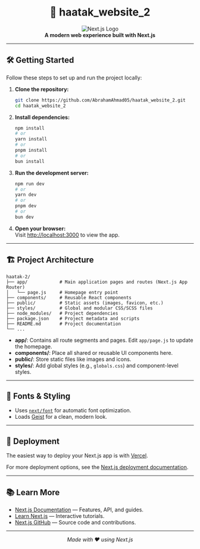 <h1 align="center">🚀 haatak_website_2</h1>
<p align="center">
  <img src="https://nextjs.org/static/favicon/favicon-32x32.png" alt="Next.js Logo" />
  <br>
  <b>A modern web experience built with Next.js </b>
</p>

---

## 🛠️ Getting Started

Follow these steps to set up and run the project locally:

1. **Clone the repository:**
   ```bash
   git clone https://github.com/AbrahamAhmad05/haatak_website_2.git
   cd haatak_website_2
   ```

2. **Install dependencies:**
   ```bash
   npm install
   # or
   yarn install
   # or
   pnpm install
   # or
   bun install
   ```

3. **Run the development server:**
   ```bash
   npm run dev
   # or
   yarn dev
   # or
   pnpm dev
   # or
   bun dev
   ```

4. **Open your browser:**  
   Visit [http://localhost:3000](http://localhost:3000) to view the app.

---

## 🏗️ Project Architecture

```
haatak-2/
├── app/            # Main application pages and routes (Next.js App Router)
│   └── page.js     # Homepage entry point
├── components/     # Reusable React components
├── public/         # Static assets (images, favicon, etc.)
├── styles/         # Global and modular CSS/SCSS files
├── node_modules/   # Project dependencies
├── package.json    # Project metadata and scripts
├── README.md       # Project documentation
└── ...
```

- **app/**: Contains all route segments and pages. Edit `app/page.js` to update the homepage.
- **components/**: Place all shared or reusable UI components here.
- **public/**: Store static files like images and icons.
- **styles/**: Add global styles (e.g., `globals.css`) and component-level styles.

---

## 🎨 Fonts & Styling

- Uses [`next/font`](https://nextjs.org/docs/app/building-your-application/optimizing/fonts) for automatic font optimization.
- Loads [Geist](https://vercel.com/font) for a clean, modern look.

---

## 🚀 Deployment

The easiest way to deploy your Next.js app is with [Vercel](https://vercel.com/new?utm_medium=default-template&filter=next.js&utm_source=create-next-app&utm_campaign=create-next-app-readme).

For more deployment options, see the [Next.js deployment documentation](https://nextjs.org/docs/app/building-your-application/deploying).

---

## 📚 Learn More

- [Next.js Documentation](https://nextjs.org/docs) — Features, API, and guides.
- [Learn Next.js](https://nextjs.org/learn) — Interactive tutorials.
- [Next.js GitHub](https://github.com/vercel/next.js) — Source code and contributions.

---

<p align="center">
  <i>Made with ❤️ using Next.js
